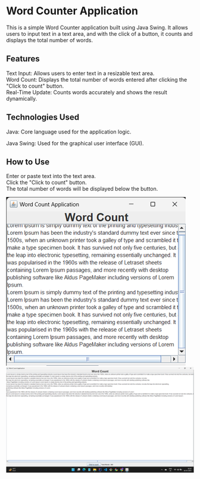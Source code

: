 <h1>Word Counter Application </h1> This is a simple Word Counter application built using Java Swing. It allows users to input text in a text area, and with the click of a button, it counts and displays the total number of words.

<h2>Features </h2>Text Input: Allows users to enter text in a resizable text area.<br> Word Count: Displays the total number of words entered after clicking the "Click to count" button. <br>Real-Time Update: Counts words accurately and shows the result dynamically. 

<h2>Technologies Used</h2> 

Java: Core language used for the application logic. <br>

Java Swing: Used for the graphical user interface (GUI). 

<h2>How to Use</h2> 

Enter or paste text into the text area.<br> Click the "Click to count" button. <br>The total number of words will be displayed below the button.

![Image description](Word%20Count%20Application%20%2018-03-2025%2000_14_48.png)
![Image description](Screenshot%20(14).png)
